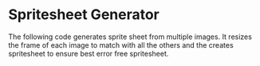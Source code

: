 # Spritesheet Generator
The following code generates sprite sheet from multiple images. It resizes the frame of each image to match with all the others and the creates spritesheet to ensure best error free spritesheet.
